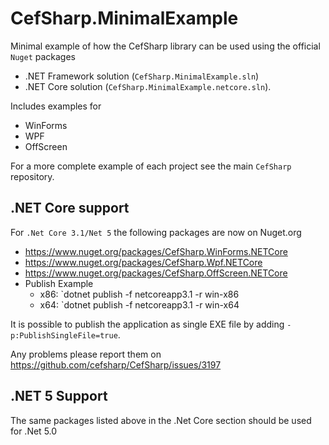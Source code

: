 # CefSharp.MinimalExample

Minimal example of how the CefSharp library can be used using the official `Nuget` packages
- .NET Framework solution (`CefSharp.MinimalExample.sln`)
- .NET Core solution (`CefSharp.MinimalExample.netcore.sln`). 

Includes examples for
- WinForms
- WPF
- OffScreen
 
For a more complete example of each project see the main `CefSharp` repository.

## .NET Core support

For `.Net Core 3.1/Net 5` the following packages are now on Nuget.org
- https://www.nuget.org/packages/CefSharp.WinForms.NETCore
- https://www.nuget.org/packages/CefSharp.Wpf.NETCore
- https://www.nuget.org/packages/CefSharp.OffScreen.NETCore
- Publish Example
  - x86: `dotnet publish -f netcoreapp3.1 -r win-x86
  - x64: `dotnet publish -f netcoreapp3.1 -r win-x64

It is possible to publish the application as single EXE file by adding `-p:PublishSingleFile=true`.

Any problems please report them on https://github.com/cefsharp/CefSharp/issues/3197

## .NET 5 Support

The same packages listed above in the .Net Core section should be used for .Net 5.0


